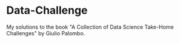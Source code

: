 # Data-Challenge
My solutions to the book "A Collection of Data Science Take-Home Challenges" by Giulio Palombo.
